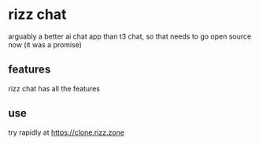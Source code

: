# rizz chat

arguably a better ai chat app than t3 chat, so that needs to go open source now (it was a promise)

## features

rizz chat has all the features

## use

try rapidly at https://clone.rizz.zone
